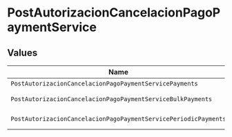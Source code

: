 # PostAutorizacionCancelacionPagoPaymentService


## Values

| Name                                                            | Value                                                           |
| --------------------------------------------------------------- | --------------------------------------------------------------- |
| `PostAutorizacionCancelacionPagoPaymentServicePayments`         | payments                                                        |
| `PostAutorizacionCancelacionPagoPaymentServiceBulkPayments`     | bulk-payments                                                   |
| `PostAutorizacionCancelacionPagoPaymentServicePeriodicPayments` | periodic-payments                                               |